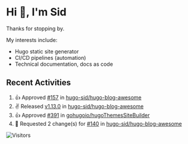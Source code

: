 # Hi 👋, I'm Sid

Thanks for stopping by. 

My interests include:
- Hugo static site generator
- CI/CD pipelines (automation)
- Technical documentation, docs as code


## Recent Activities

<!--RECENT_ACTIVITY:start-->
1. 👍 Approved [#157](https://github.com/hugo-sid/hugo-blog-awesome/pull/157#pullrequestreview-1808630682) in [hugo-sid/hugo-blog-awesome](https://github.com/hugo-sid/hugo-blog-awesome)<br>
2. ✌️ Released [v1.13.0](https://github.com/hugo-sid/hugo-blog-awesome/releases/tag/v1.13.0) in [hugo-sid/hugo-blog-awesome](https://github.com/hugo-sid/hugo-blog-awesome)<br>
3. 👍 Approved [#391](https://github.com/gohugoio/hugoThemesSiteBuilder/pull/391#pullrequestreview-1774014817) in [gohugoio/hugoThemesSiteBuilder](https://github.com/gohugoio/hugoThemesSiteBuilder)<br>
4. 🔴 Requested 2 change(s) for [#140](https://github.com/hugo-sid/hugo-blog-awesome/pull/140#pullrequestreview-1761252118) in [hugo-sid/hugo-blog-awesome](https://github.com/hugo-sid/hugo-blog-awesome)<br>
<!--RECENT_ACTIVITY:end-->

![Visitors](https://api.visitorbadge.io/api/visitors?path=https%3A%2F%2Fgithub.com%2Fhugo-sid%2Fhugo-sid&countColor=%2337d67a&style=flat&labelStyle=upper)
